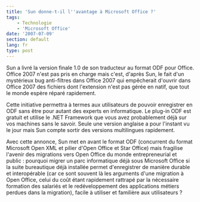 ```yaml
---
title: 'Sun donne-t-il l''avantage à Microsoft Office ?'
tags:
    - Technologie
    - 'Microsoft Office'
date: '2007-07-09'
section: default
lang: fr
type: post
---
```


Sun a livré la version finale 1.0 de son traducteur au format ODF pour Office. Office 2007 n'est pas pris en charge mais c'est, d'après Sun, le fait d'un mystérieux bug anti-filtres dans Office 2007 qui empêcherait d'ouvrir dans Office 2007 des fichiers dont l'extension n'est pas gérée en natif, que tout le monde espère réparé rapidement.

Cette initiative permettra à termes aux utilisateurs de pouvoir enregistrer en ODF sans être pour autant des experts en informatique. Le plug-in ODF est gratuit et utilise le .NET Framework que vous avez probablement déjà sur vos machines sans le savoir. Seule une version anglaise a pour l'instant vu le jour mais Sun compte sortir des versions multilingues rapidement.

Avec cette annonce, Sun met en avant le format ODF (concurrent du format Microsoft Open XML et pilier d'Open Office et Star Office) mais fragilise l'avenir des migrations vers Open Office du monde entrepreneurial et public&nbsp;: pourquoi migrer un parc informatique déjà sous Microsoft Office si la suite bureautique déjà installée permet d'enregistrer de manière durable et interopérable (car ce sont souvent là les arguments d'une migration à Open Office, celui du co&ucirc;t étant rapidement rattrapé par la nécessaire formation des salariés et le redéveloppement des applications métiers perdues dans la migration), facile à utiliser et familière aux utilisateurs&nbsp;?